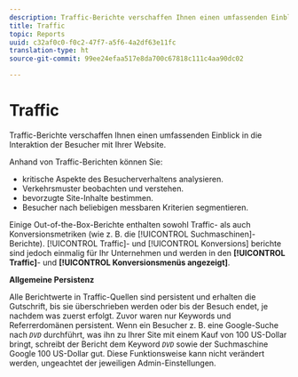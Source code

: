 ```yaml
---
description: Traffic-Berichte verschaffen Ihnen einen umfassenden Einblick in die Interaktion der Besucher mit Ihrer Website.
title: Traffic
topic: Reports
uuid: c32af0c0-f0c2-47f7-a5f6-4a2df63e11fc
translation-type: ht
source-git-commit: 99ee24efaa517e8da700c67818c111c4aa90dc02

---
```



# Traffic

Traffic-Berichte verschaffen Ihnen einen umfassenden Einblick in die Interaktion der Besucher mit Ihrer Website.

Anhand von Traffic-Berichten können Sie:

* kritische Aspekte des Besucherverhaltens analysieren.
* Verkehrsmuster beobachten und verstehen.
* bevorzugte Site-Inhalte bestimmen.
* Besucher nach beliebigen messbaren Kriterien segmentieren.

Einige Out-of-the-Box-Berichte enthalten sowohl Traffic- als auch Konversionsmetriken (wie z. B. die [!UICONTROL Suchmaschinen]-Berichte). [!UICONTROL Traffic]- und [!UICONTROL Konversions] berichte sind jedoch einmalig für Ihr Unternehmen und werden in den **[!UICONTROL Traffic]**- und **[!UICONTROL Konversionsmenüs angezeigt]**.

**Allgemeine Persistenz**

Alle Berichtwerte in Traffic-Quellen sind persistent und erhalten die Gutschrift, bis sie überschrieben werden oder bis der Besuch endet, je nachdem was zuerst erfolgt. Zuvor waren nur Keywords und Referrerdomänen persistent. Wenn ein Besucher z. B. eine Google-Suche nach  *`DVD`* durchführt, was ihn zu Ihrer Site mit einem Kauf von 100 US-Dollar bringt, schreibt der Bericht dem Keyword *`DVD`* sowie der Suchmaschine Google 100 US-Dollar gut. Diese Funktionsweise kann nicht verändert werden, ungeachtet der jeweiligen Admin-Einstellungen.
